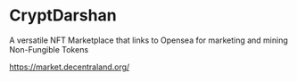 # CryptDarshan
A versatile NFT Marketplace that links to Opensea for marketing and mining Non-Fungible Tokens

https://market.decentraland.org/
